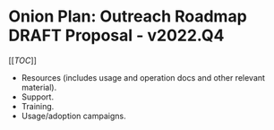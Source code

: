 # Onion Plan: Outreach Roadmap DRAFT Proposal - v2022.Q4

[[_TOC_]]

* Resources (includes usage and operation docs and other relevant material).
* Support.
* Training.
* Usage/adoption campaigns.
